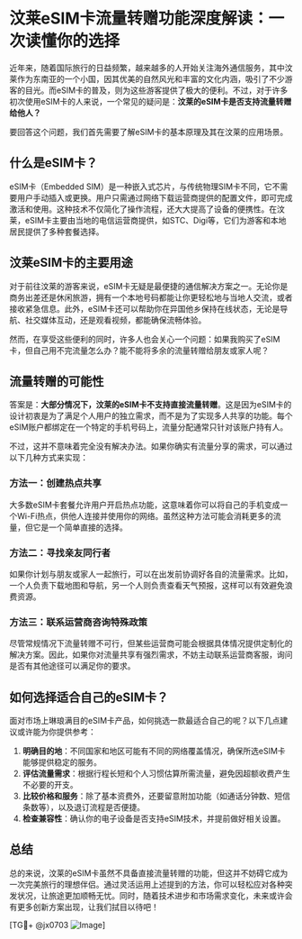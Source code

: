 # 汶莱eSIM卡流量转赠功能深度解读：一次读懂你的选择

近年来，随着国际旅行的日益频繁，越来越多的人开始关注海外通信服务，其中汶莱作为东南亚的一个小国，因其优美的自然风光和丰富的文化内涵，吸引了不少游客的目光。而eSIM卡的普及，则为这些游客提供了极大的便利。不过，对于许多初次使用eSIM卡的人来说，一个常见的疑问是：**汶莱的eSIM卡是否支持流量转赠给他人？**

要回答这个问题，我们首先需要了解eSIM卡的基本原理及其在汶莱的应用场景。

## 什么是eSIM卡？

eSIM卡（Embedded SIM）是一种嵌入式芯片，与传统物理SIM卡不同，它不需要用户手动插入或更换。用户只需通过网络下载运营商提供的配置文件，即可完成激活和使用。这种技术不仅简化了操作流程，还大大提高了设备的便携性。在汶莱，eSIM卡主要由当地的电信运营商提供，如STC、Digi等，它们为游客和本地居民提供了多种套餐选择。

## 汶莱eSIM卡的主要用途

对于前往汶莱的游客来说，eSIM卡无疑是最便捷的通信解决方案之一。无论你是商务出差还是休闲旅游，拥有一个本地号码都能让你更轻松地与当地人交流，或者接收紧急信息。此外，eSIM卡还可以帮助你在异国他乡保持在线状态，无论是导航、社交媒体互动，还是观看视频，都能确保流畅体验。

然而，在享受这些便利的同时，许多人也会关心一个问题：如果我购买了eSIM卡，但自己用不完流量怎么办？能不能将多余的流量转赠给朋友或家人呢？

## 流量转赠的可能性

答案是：**大部分情况下，汶莱的eSIM卡不支持直接流量转赠**。这是因为eSIM卡的设计初衷是为了满足个人用户的独立需求，而不是为了实现多人共享的功能。每个eSIM账户都绑定在一个特定的手机号码上，流量分配通常只针对该账户持有人。

不过，这并不意味着完全没有解决办法。如果你确实有流量分享的需求，可以通过以下几种方式来实现：

### 方法一：创建热点共享
大多数eSIM卡套餐允许用户开启热点功能，这意味着你可以将自己的手机变成一个Wi-Fi热点，供他人连接并使用你的网络。虽然这种方法可能会消耗更多的流量，但它是一个简单直接的选择。

### 方法二：寻找亲友同行者
如果你计划与朋友或家人一起旅行，可以在出发前协调好各自的流量需求。比如，一个人负责下载地图和导航，另一个人则负责查看天气预报，这样可以有效避免浪费资源。

### 方法三：联系运营商咨询特殊政策
尽管常规情况下流量转赠不可行，但某些运营商可能会根据具体情况提供定制化的解决方案。因此，如果你对流量共享有强烈需求，不妨主动联系运营商客服，询问是否有其他途径可以满足你的要求。

## 如何选择适合自己的eSIM卡？

面对市场上琳琅满目的eSIM卡产品，如何挑选一款最适合自己的呢？以下几点建议或许能为你提供参考：

1. **明确目的地**：不同国家和地区可能有不同的网络覆盖情况，确保所选eSIM卡能够提供稳定的服务。
2. **评估流量需求**：根据行程长短和个人习惯估算所需流量，避免因超额收费产生不必要的开支。
3. **比较价格和服务**：除了基本资费外，还要留意附加功能（如通话分钟数、短信条数等），以及退订流程是否便捷。
4. **检查兼容性**：确认你的电子设备是否支持eSIM技术，并提前做好相关设置。

## 总结

总的来说，汶莱的eSIM卡虽然不具备直接流量转赠的功能，但这并不妨碍它成为一次完美旅行的理想伴侣。通过灵活运用上述提到的方法，你可以轻松应对各种突发状况，让旅途更加顺畅无忧。同时，随着技术进步和市场需求变化，未来或许会有更多创新方案出现，让我们拭目以待吧！

[TG💪+ @jx0703 ![Image](https://github.com/user-attachments/assets/dbca1d08-cadb-493c-b0ec-ad6f7a83f270)]